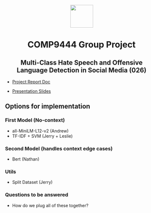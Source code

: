 <p align='center'>
    <img src="   https://cdn-icons-png.flaticon.com/512/3100/3100333.png " width="75" />
</p>
<h1 align='center'>COMP9444 Group Project</h1>
<h2 align='center'>
Multi-Class Hate Speech and Offensive Language Detection in Social Media (026)
</h2>

- [Project Report Doc](https://docs.google.com/document/d/1J-bV2ESFtu3zjjpIabKhCD_pXtCT_vyP9_YbnlqTB4A/edit?usp=sharing)

- [Presentation Slides](https://docs.google.com/presentation/d/16rYcF_tRftwAjX_Pcsc6GPDLl-_3RfIK7lNZzRy2ieQ/edit?usp=sharing)

## Options for implementation

### First Model (No-context)
- all-MiniLM-L12-v2 (Andrew)
- TF-IDF + SVM (Jerry + Leslie)

### Second Model (handles context edge cases)
- Bert (Nathan)

### Utils
- Split Dataset (Jerry)

### Questions to be answered
- How do we plug all of these together?
